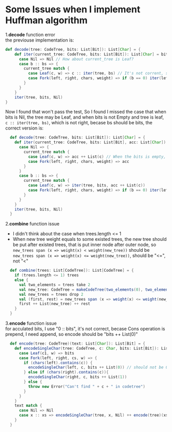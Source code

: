 Some Issues when I implement Huffman algorithm
=================

1.**decode** function error<br>
the previouse implementation is:<br>

```scala
def decode(tree: CodeTree, bits: List[Bit]): List[Char] = {
    def iter(current_tree: CodeTree, bits: List[Bit]): List[Char] = bits match {
      case Nil => Nil // How about current_tree is Leaf?
      case b :: bs => {
        current_tree match {
          case Leaf(c, w) => c :: iter(tree, bs) // It's not corrent, should be bits
          case Fork(left, right, chars, weight) => if (b == 0) iter(left, bs, acc) else iter(right, bs)
        }
      }
    }
    iter(tree, bits, Nil)
}
```
Now I found that won't pass the test, So I found I missed the case that when bits is Nil, the tree may be Leaf, and when bits is not Empty and tree is leaf, `c :: iter(tree, bs)`, which is not right, becase bs should be bits, the correct version is:
```scala
  def decode(tree: CodeTree, bits: List[Bit]): List[Char] = {
    def iter(current_tree: CodeTree, bits: List[Bit], acc: List[Char]): List[Char] = bits match {
      case Nil => {
        current_tree match {
          case Leaf(c, w) => acc ++ List(c) // When the bits is empty, there is possible now at Leaf node
          case Fork(left, right, chars, weight) => acc
        }
      }
      case b :: bs => {
        current_tree match {
          case Leaf(c, w) => iter(tree, bits, acc ++ List(c))
          case Fork(left, right, chars, weight) => if (b == 0) iter(left, bs, acc) else iter(right, bs, acc)
        }
      }
    }
    iter(tree, bits, Nil)
  }
```

2.**combine** function issue<br>
+ I didn't think about the case when trees.length <= 1
+ When new tree weight equals to some existed trees, the new tree should be put after existed trees, that is put inner node after outer node, so `new_trees span (x => weight(x) < weight(new_tree))` should be `new_trees span (x => weight(x) <= weight(new_tree))`, should be "<=", not "<"

```scala
  def combine(trees: List[CodeTree]): List[CodeTree] = {
    if (trees.length <= 1) trees
    else {
      val two_elements = trees take 2
      val new_tree: CodeTree = makeCodeTree(two_elements(0), two_elements(1))
      val new_trees = trees drop 2
      val (first, rest) = new_trees span (x => weight(x) <= weight(new_tree)) // Put inner node after outer node
      first ++ List(new_tree) ++ rest
    }
  }
```

3.**encode** function issue<br>
for acculated bits, I use "0 :: bits", it's not correct, becase Cons operation is prepend, I need append, so encode should be "bits ++ List(0)"

```scala
  def encode(tree: CodeTree)(text: List[Char]): List[Bit] = {
    def encodeSingleChar(tree: CodeTree, c: Char, bits: List[Bit]): List[Bit] = tree match {
      case Leaf(c1, w) => bits
      case Fork(left, right, cs, w) => {
        if (chars(left).contains(c)) {
          encodeSingleChar(left, c, bits ++ List(0)) // should not be 0 :: bits
        } else if (chars(right).contains(c)){
          encodeSingleChar(right, c, bits ++ List(1))
        } else {
          throw new Error("Can't find " + c + " in codetree")
        }
      }
    }
    text match {
      case Nil => Nil
      case x :: xs => encodeSingleChar(tree, x, Nil) ++ encode(tree)(xs)
    }
  }
```